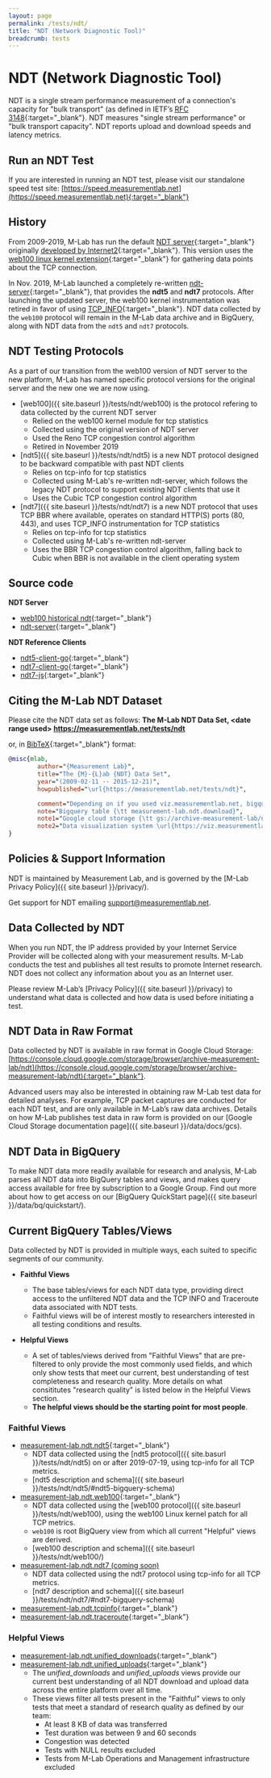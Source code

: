 ```yaml
---
layout: page
permalink: /tests/ndt/
title: "NDT (Network Diagnostic Tool)"
breadcrumb: tests
---
```


# NDT (Network Diagnostic Tool)

NDT is a single stream performance measurement of a connection's capacity for "bulk transport" (as defined in IETF’s [RFC 3148](https://tools.ietf.org/html/rfc3148){:target="_blank"}. NDT measures "single stream performance" or "bulk transport capacity". NDT reports upload and download speeds and latency metrics.

## Run an NDT Test

If you are interested in running an NDT test, please visit our standalone speed test site: [https://speed.measurementlab.net](https://speed.measurementlab.net){:target="_blank"}

## History

From 2009-2019, M-Lab has run the default [NDT server](https://github.com/ndt-project/ndt/){:target="_blank"} originally [developed by Internet2](https://software.internet2.edu/ndt/){:target="_blank"}. This version uses the [web100 linux kernel extension](https://dl.acm.org/citation.cfm?id=956993.957002){:target="_blank"} for gathering data points about the TCP connection.

In Nov. 2019, M-Lab launched a completely re-written [ndt-server](https://github.com/m-lab/ndt-server){:target="_blank"}, that provides the **ndt5** and **ndt7** protocols. After launching the updated server, the web100 kernel instrumentation was retired in favor of using [TCP_INFO](https://github.com/m-lab/tcp-info/){:target="_blank"}. NDT data collected by the `web100` protocol will remain in the M-Lab data archive and in BigQuery, along with NDT data from the `ndt5` and `ndt7` protocols.

## NDT Testing Protocols

As a part of our transition from the web100 version of NDT server to the new platform, M-Lab has named specific protocol versions for the original server and the new one we are now using.

* [web100]({{ site.baseurl }}/tests/ndt/web100) is the protocol refering to data collected by the current NDT server
  * Relied on the web100 kernel module for tcp statistics
  * Collected using the original version of NDT server
  * Used the Reno TCP congestion control algorithm
  * Retired in November 2019
* [ndt5]({{ site.baseurl }}/tests/ndt/ndt5) is a new NDT protocol designed to be backward compatible with past NDT clients
  * Relies on tcp-info for tcp statistics
  * Collected using M-Lab's re-written ndt-server, which follows the legacy NDT protocol to support existing NDT clients that use it
  * Uses the Cubic TCP congestion control algorithm
* [ndt7]({{ site.baseurl }}/tests/ndt/ndt7) is a new NDT protocol that uses TCP BBR where available, operates on standard HTTP(S) ports (80, 443), and uses TCP_INFO instrumentation for TCP statistics
  * Relies on tcp-info for tcp statistics
  * Collected using M-Lab's re-written ndt-server
  * Uses the BBR TCP congestion control algorithm, falling back to Cubic when BBR is not available in the client operating system

## Source code

**NDT Server**
* [web100 historical ndt](https://github.com/ndt-project/ndt/){:target="_blank"}
* [ndt-server](https://github.com/m-lab/ndt-server){:target="_blank"}

**NDT Reference Clients**
* [ndt5-client-go](https://github.com/m-lab/ndt5-client-go){:target="_blank"}
* [ndt7-client-go](https://github.com/m-lab/ndt7-client-go){:target="_blank"}
* [ndt7-js](https://github.com/m-lab/ndt7-js/){:target="_blank"}

## Citing the M-Lab NDT Dataset

Please cite the NDT data set as follows: **The M-Lab NDT Data Set, &lt;date range used&gt; https://measurementlab.net/tests/ndt**

or, in [BibTeX](https://en.wikipedia.org/wiki/BibTeX){:target="_blank"} format:

```bibtex
@misc{mlab,
        author="{Measurement Lab}",
        title="The {M}-{L}ab {NDT} Data Set",
        year="(2009-02-11 -- 2015-12-21)",
        howpublished="\url{https://measurementlab.net/tests/ndt}",

        comment="Depending on if you used viz.measurementlab.net, bigquery, or the raw data, please use one of the following notes:",
        note="Bigquery table {\tt measurement-lab.ndt.download}",
        note1="Google cloud storage {\tt gs://archive-measurement-lab/ndt}",
        note2="Data visualization system \url{https://viz.measurementlab.net}",
}
```

## Policies & Support Information

NDT is maintained by Measurement Lab, and is governed by the [M-Lab Privacy Policy]({{ site.baseurl }}/privacy/).

Get support for NDT emailing [support@measurementlab.net](mailto:support@measurementlab.net).

## Data Collected by NDT

When you run NDT, the IP address provided by your Internet Service Provider will be collected along with your measurement results. M-Lab conducts the test and publishes all test results to promote Internet research. NDT does not collect any information about you as an Internet user.

Please review M-Lab’s [Privacy Policy]({{ site.baseurl }}/privacy) to understand what data is collected and how data is used before initiating a test.

## NDT Data in Raw Format

Data collected by NDT is available in raw format in Google Cloud Storage: [https://console.cloud.google.com/storage/browser/archive-measurement-lab/ndt](https://console.cloud.google.com/storage/browser/archive-measurement-lab/ndt){:target="_blank"}.

Advanced users may also be interested in obtaining raw M-Lab test data for detailed analyses. For example, TCP packet captures are conducted for each NDT test, and are only available in M-Lab’s raw data archives. Details on how M-Lab publishes test data in raw form is provided on our [Google Cloud Storage documentation page]({{ site.baseurl }}/data/docs/gcs).

## NDT Data in BigQuery

To make NDT data more readily available for research and analysis, M-Lab parses all NDT data into BigQuery tables and views, and makes query access available for free by subscription to a Google Group. Find out more about how to get access on our [BigQuery QuickStart page]({{ site.baseurl }}/data/bq/quickstart/).

## Current BigQuery Tables/Views

Data collected by NDT is provided in multiple ways, each suited to specific segments of our community.

* **Faithful Views**
  * The base tables/views for each NDT data type, providing direct access to the unfiltered NDT data and the TCP INFO and Traceroute data associated with NDT tests.
  * Faithful views will be of interest mostly to researchers interested in all testing conditions and results.

* **Helpful Views**
  * A set of tables/views derived from "Faithful Views" that are pre-filtered to only provide the most commonly used fields, and which only show tests that meet our current, best understanding of test completeness and research quality. More details on what consititutes "research quality" is listed below in the Helpful Views section.
  * **The helpful views should be the starting point for most people**.

### Faithful Views

* [measurement-lab.ndt.ndt5](https://console.cloud.google.com/bigquery?project=measurement-lab&p=measurement-lab&d=ndt&t=ndt5&page=table){:target="_blank"}
  * NDT data collected using the [ndt5 protocol]({{ site.basurl }}/tests/ndt/ndt5) on or after 2019-07-19, using tcp-info for all TCP metrics.
  * [ndt5 description and schema]({{ site.baseurl }}/tests/ndt/ndt5/#ndt5-bigquery-schema)
* [measurement-lab.ndt.web100](https://console.cloud.google.com/bigquery?project=measurement-lab&folder&organizationId=433637338589&p=measurement-lab&d=ndt&t=web100&page=table){:target="_blank"}
  * NDT data collected using the [web100 protocol]({{ site.baseurl }}/tests/ndt/web100), using the web100 Linux kernel patch for all TCP metrics.
  * `web100` is root BigQuery view from which all current "Helpful" views are derived.
  * [web100 description and schema]({{ site.baseurl }}/tests/ndt/web100/)
* [measurement-lab.ndt.ndt7 (coming soon)](#)
  * NDT data collected using the ndt7 protocol using tcp-info for all TCP metrics.
  * [ndt7 description and schema]({{ site.baseurl }}/tests/ndt/ndt7/#ndt7-bigquery-schema)
* [measurement-lab.ndt.tcpinfo](https://console.cloud.google.com/bigquery?project=measurement-lab&p=measurement-lab&d=ndt&t=tcpinfo&page=table){:target="_blank"}
* [measurement-lab.ndt.traceroute](https://console.cloud.google.com/bigquery?project=measurement-lab&p=measurement-lab&d=ndt&t=traceroute&page=table){:target="_blank"}

### Helpful Views

* [measurement-lab.ndt.unified_downloads](https://console.cloud.google.com/bigquery?project=measurement-lab&p=measurement-lab&d=ndt&t=unified_downloads&page=table){:target="_blank"}
* [measurement-lab.ndt.unified_uploads](https://console.cloud.google.com/bigquery?project=measurement-lab&p=measurement-lab&d=ndt&t=unified_uploads&page=table){:target="_blank"}
  * The _unified_downloads_ and _unified_uploads_ views provide our current best understanding of all NDT download and upload data across the entire platform over all time.
  * These views filter all tests present in the "Faithful" views to only tests that meet a standard of research quality as defined by our team:
    * At least 8 KB of data was transferred
    * Test duration was between 9 and 60 seconds
    * Congestion was detected
    * Tests with NULL results excluded
    * Tests from M-Lab Operations and Management infrastructure excluded
